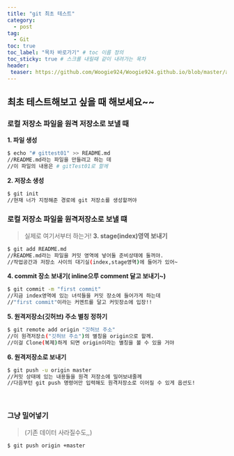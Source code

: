 ```yaml
---
title: "git 최초 테스트"
category:
  - post
tag:
  - Git
toc: true
toc_label: "목차 바로가기" # toc 이름 정의
toc_sticky: true # 스크롤 내릴때 같이 내려가는 목차
header:
 teaser: https://github.com/Woogie924/Woogie924.github.io/blob/master/assets/images/myLogo.png?raw=true
---
```


## 최초 테스트해보고 싶을 때 해보세요~~
### 로컬 저장소 파일을 원격 저장소로 보낼 때
**1. 파일 생성**
```bash
$ echo "# gittest01" >> README.md
//README.md라는 파일을 만들려고 하는 데
//이 파일의 내용은 # gitTest01로 할께
```

**2. 저장소 생성**
```bash
$ git init
//현재 너가 지정해준 경로에 git 저장소를 생성할꺼야
```

### 로컬 저장소 파일을 원격저장소로 보낼 떄
>  실제로 여기서부터 하는거!
**3. stage(index)영역 보내기**
```bash
$ git add README.md
//README.md라는 파일을 커밋 영역에 넣어둘 준비상태에 둘꺼야.
//작업공간과 저장소 사이의 대기실(index,stage영역)에 들어가 있어~
```

**4. commit 장소 보내기( inline으루 comment 달고 보내기~)**
```bash
$ git commit -m "first commit"
//지금 index영역에 있는 녀석들을 커밋 장소에 들어가게 하는데
//"first commit"이라는 커멘트를 달고 커밋장소에 입장!!
```

**5. 원격저장소(깃허브) 주소 별칭 정하기**
```bash
$ git remote add origin "깃허브 주소"
//이 원격저장소("깃허브 주소")의 별칭을 origin으로 할께.
//이걸 Clone(복제)하게 되면 origin이라는 별칭을 볼 수 있을 거야
```

**6. 원격저장소로 보내기**
```bash
$ git push -u origin master
//커밋 상태에 있는 내용들을 원격 저장소에 밀어보내줄께
//다음부턴 git push 명령어만 입력해도 원격저장소로 이어질 수 있게 옵션도!
```
<br>

### 그냥 밀어넣기 
> (기존 데이터 사라질수도,,)
```bash
$ git push origin +master
```
